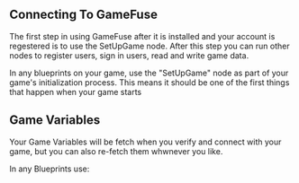 
## Connecting To GameFuse

The first step in using GameFuse after it is installed and your account is regestered is to use the SetUpGame node. After this step you can run other nodes to register users, sign in users, read and write game data.

In any blueprints on your game, use the "SetUpGame" node as part of your game's initialization process. This means it should be one of the first things that happen when your game starts

## Game Variables

Your Game Variables will be fetch when you verify and connect with your game, but you can also re-fetch them whwnever you like.

In any Blueprints use:
